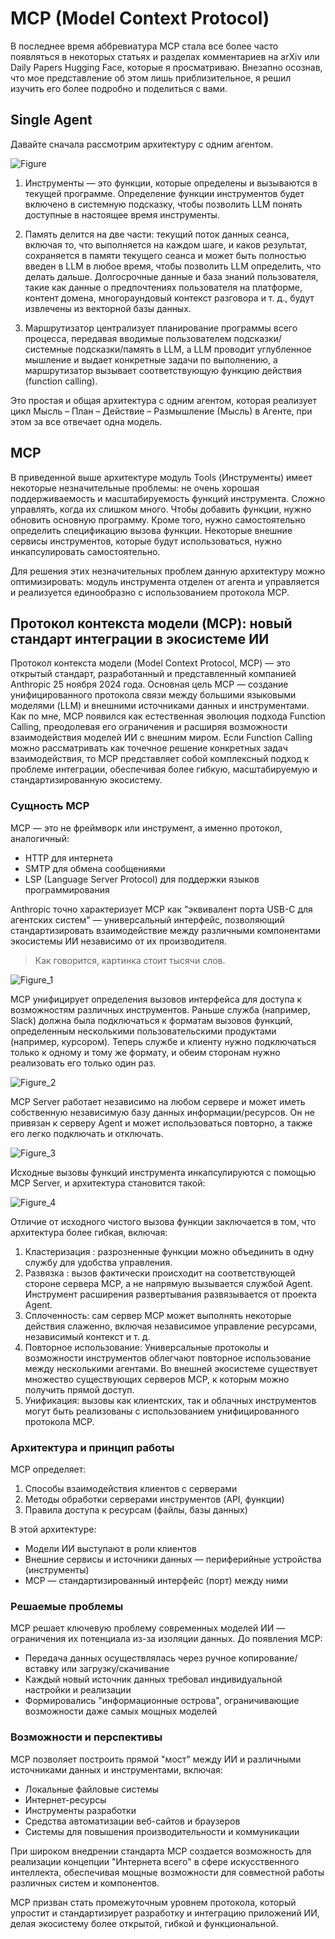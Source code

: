 # MCP (Model Context Protocol)

В последнее время аббревиатура MCP стала все более часто появляться в некоторых статьях и разделах комментариев на arXiv или Daily Papers Hugging Face, которые я просматриваю. Внезапно осознав, что мое представление об этом лишь приблизительное, я решил изучить его более подробно и поделиться с вами.

## Single Agent

Давайте сначала рассмотрим архитектуру с одним агентом.

![Figure](https://raw.githubusercontent.com/Verbasik/Weekly-arXiv-ML-AI-Research-Review/refs/heads/develop/2025/week-12-Model_Context_Protocol/assets/Figure.png)

1. Инструменты — это функции, которые определены и вызываются в текущей программе. Определение функции инструментов будет включено в системную подсказку, чтобы позволить LLM понять доступные в настоящее время инструменты.

2. Память делится на две части: текущий поток данных сеанса, включая то, что выполняется на каждом шаге, и каков результат, сохраняется в памяти текущего сеанса и может быть полностью введен в LLM в любое время, чтобы позволить LLM определить, что делать дальше. Долгосрочные данные и база знаний пользователя, такие как данные о предпочтениях пользователя на платформе, контент домена, многораундовый контекст разговора и т. д., будут извлечены из векторной базы данных.

3. Маршрутизатор централизует планирование программы всего процесса, передавая вводимые пользователем подсказки/системные подсказки/память в LLM, а LLM проводит углубленное мышление и выдает конкретные задачи по выполнению, а маршрутизатор вызывает соответствующую функцию действия (function calling).

Это простая и общая архитектура с одним агентом, которая реализует цикл Мысль – План – Действие – Размышление (Мысль) в Агенте, при этом за все отвечает одна модель.

## MCP

В приведенной выше архитектуре модуль Tools (Инструменты) имеет некоторые незначительные проблемы: не очень хорошая поддерживаемость и масштабируемость функций инструмента. Сложно управлять, когда их слишком много. Чтобы добавить функции, нужно обновить основную программу. Кроме того, нужно самостоятельно определить спецификацию вызова функции. Некоторые внешние сервисы инструментов, которые будут использоваться, нужно инкапсулировать самостоятельно.

Для решения этих незначительных проблем данную архитектуру можно оптимизировать: модуль инструмента отделен от агента и управляется и реализуется единообразно с использованием протокола MCP.

## Протокол контекста модели (MCP): новый стандарт интеграции в экосистеме ИИ

Протокол контекста модели (Model Context Protocol, MCP) — это открытый стандарт, разработанный и представленный компанией Anthropic 25 ноября 2024 года. Основная цель MCP — создание унифицированного протокола связи между большими языковыми моделями (LLM) и внешними источниками данных и инструментами. Как по мне, MCP появился как естественная эволюция подхода Function Calling, преодолевая его ограничения и расширяя возможности взаимодействия моделей ИИ с внешним миром. Если Function Calling можно рассматривать как точечное решение конкретных задач взаимодействия, то MCP представляет собой комплексный подход к проблеме интеграции, обеспечивая более гибкую, масштабируемую и стандартизированную экосистему.

### Сущность MCP

MCP — это не фреймворк или инструмент, а именно протокол, аналогичный:
- HTTP для интернета
- SMTP для обмена сообщениями
- LSP (Language Server Protocol) для поддержки языков программирования

Anthropic точно характеризует MCP как "эквивалент порта USB-C для агентских систем" — универсальный интерфейс, позволяющий стандартизировать взаимодействие между различными компонентами экосистемы ИИ независимо от их производителя.

> Как говорится, картинка стоит тысячи слов. 

![Figure_1](https://raw.githubusercontent.com/Verbasik/Weekly-arXiv-ML-AI-Research-Review/refs/heads/develop/2025/week-12-Model_Context_Protocol/assets/Figure_1.jpeg)

MCP унифицирует определения вызовов интерфейса для доступа к возможностям различных инструментов. Раньше служба (например, Slack) должна была подключаться к форматам вызовов функций, определенным несколькими пользовательскими продуктами (например, курсором). Теперь службе и клиенту нужно подключаться только к одному и тому же формату, и обеим сторонам нужно реализовать его только один раз.

![Figure_2](https://raw.githubusercontent.com/Verbasik/Weekly-arXiv-ML-AI-Research-Review/refs/heads/develop/2025/week-12-Model_Context_Protocol/assets/Figure_2.png)

MCP Server работает независимо на любом сервере и может иметь собственную независимую базу данных информации/ресурсов. Он не привязан к серверу Agent и может использоваться повторно, а также его легко подключать и отключать.

![Figure_3](https://raw.githubusercontent.com/Verbasik/Weekly-arXiv-ML-AI-Research-Review/refs/heads/develop/2025/week-12-Model_Context_Protocol/assets/Figure_3.png)

Исходные вызовы функций инструмента инкапсулируются с помощью MCP Server, и архитектура становится такой:

![Figure_4](https://raw.githubusercontent.com/Verbasik/Weekly-arXiv-ML-AI-Research-Review/refs/heads/develop/2025/week-12-Model_Context_Protocol/assets/Figure_4.png)

Отличие от исходного чистого вызова функции заключается в том, что архитектура более гибкая, включая:

1. Кластеризация : разрозненные функции можно объединить в одну службу для удобства управления.
2. Развязка : вызов фактически происходит на соответствующей стороне сервера MCP, а не напрямую вызывается службой Agent. Инструмент расширения развертывания развязывается от проекта Agent.
3. Сплоченность: сам сервер MCP может выполнять некоторые действия слаженно, включая независимое управление ресурсами, независимый контекст и т. д.
4. Повторное использование: Универсальные протоколы и возможности инструментов облегчают повторное использование между несколькими агентами. Во внешней экосистеме существует множество существующих серверов MCP, к которым можно получить прямой доступ.
5. Унификация: вызовы как клиентских, так и облачных инструментов могут быть реализованы с использованием унифицированного протокола MCP.

### Архитектура и принцип работы

MCP определяет:
1. Способы взаимодействия клиентов с серверами
2. Методы обработки серверами инструментов (API, функции)
3. Правила доступа к ресурсам (файлы, базы данных)

В этой архитектуре:
- Модели ИИ выступают в роли клиентов
- Внешние сервисы и источники данных — периферийные устройства (инструменты)
- MCP — стандартизированный интерфейс (порт) между ними

### Решаемые проблемы

MCP решает ключевую проблему современных моделей ИИ — ограничения их потенциала из-за изоляции данных. До появления MCP:
- Передача данных осуществлялась через ручное копирование/вставку или загрузку/скачивание
- Каждый новый источник данных требовал индивидуальной настройки и реализации
- Формировались "информационные острова", ограничивающие возможности даже самых мощных моделей

### Возможности и перспективы

MCP позволяет построить прямой "мост" между ИИ и различными источниками данных и инструментами, включая:
- Локальные файловые системы
- Интернет-ресурсы
- Инструменты разработки
- Средства автоматизации веб-сайтов и браузеров
- Системы для повышения производительности и коммуникации

При широком внедрении стандарта MCP создается возможность для реализации концепции "Интернета всего" в сфере искусственного интеллекта, обеспечивая мощные возможности для совместной работы различных систем и компонентов.

MCP призван стать промежуточным уровнем протокола, который упростит и стандартизирует разработку и интеграцию приложений ИИ, делая экосистему более открытой, гибкой и функциональной.